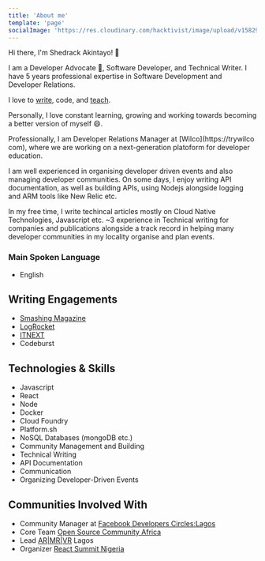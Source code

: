 ```yaml
---
title: 'About me'
template: 'page'
socialImage: 'https://res.cloudinary.com/hacktivist/image/upload/v1582900689/IMG_9816_pnaxcf.jpg'
---
```


Hi there, I'm Shedrack Akintayo! 👋

I am a Developer Advocate 🥑, Software Developer, and Technical Writer. I have 5 years professional expertise in Software Development and Developer Relations.

I love to [write](/), code, and [teach](/pages/talks).

Personally, I love constant learning, growing and working towards becoming a better version of myself 😄.

Professionally, I am Developer Relations Manager at [Wilco](https://trywilco
com), where we are working on a next-generation platoform for developer education.

I am well experienced in organising developer driven events and also managing developer communities. On some days, I enjoy writing API documentation, as well as building APIs, using Nodejs alongside logging and ARM tools like New Relic etc.

In my free time, I write techincal articles mostly on Cloud Native Technologies, Javascript etc. ~3 experience in Technical writing for companies and publications alongside a track record in helping many developer communities in my locality organise and plan events.

### Main Spoken Language

- English

## Writing Engagements

- [Smashing Magazine](https://www.smashingmagazine.com/author/shedrack-akintayo/)
- [LogRocket](https://blog.logrocket.com/author/shedrackakintayo/)
- [ITNEXT](https://medium.com/@Sheddy_Nathan)
- Codeburst

## Technologies & Skills

- Javascript
- React
- Node
- Docker
- Cloud Foundry
- Platform.sh
- NoSQL Databases (mongoDB etc.)
- Community Management and Building
- Technical Writing
- API Documentation
- Communication
- Organizing Developer-Driven Events

## Communities Involved With

- Community Manager at [Facebook Developers Circles:Lagos](https://web.facebook.com/groups/devcReactNigeria/)
- Core Team [Open Source Community Africa](https://oscafrica.org)
- Lead [AR|MR|VR](http://mrarvr.in/) Lagos
- Organizer [React Summit Nigeria](https://reactsummit2017.splashthat.com/)
